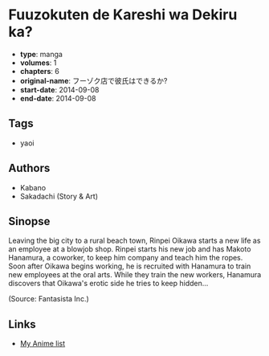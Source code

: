 # Fuuzokuten de Kareshi wa Dekiru ka?

-   **type**: manga
-   **volumes**: 1
-   **chapters**: 6
-   **original-name**: フーゾク店で彼氏はできるか?
-   **start-date**: 2014-09-08
-   **end-date**: 2014-09-08

## Tags

-   yaoi

## Authors

-   Kabano
-   Sakadachi (Story & Art)

## Sinopse

Leaving the big city to a rural beach town, Rinpei Oikawa starts a new life as an employee at a blowjob shop. Rinpei starts his new job and has Makoto Hanamura, a coworker, to keep him company and teach him the ropes. Soon after Oikawa begins working, he is recruited with Hanamura to train new employees at the oral arts. While they train the new workers, Hanamura discovers that Oikawa's erotic side he tries to keep hidden...

(Source: Fantasista Inc.)

## Links

-   [My Anime list](https://myanimelist.net/manga/123641/Fuuzokuten_de_Kareshi_wa_Dekiru_ka)
